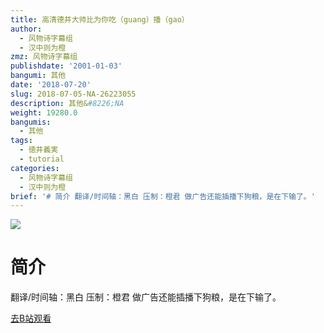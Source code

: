 ```yaml
---
title: 高清德井大帅比为你吃（guang）播（gao）
author:
  - 风物诗字幕组
  - 汉中则为橙
zmz: 风物诗字幕组
publishdate: '2001-01-03'
bangumi: 其他
date: '2018-07-20'
slug: 2018-07-05-NA-26223055
description: 其他&#8226;NA
weight: 19280.0
bangumis:
  - 其他
tags:
  - 徳井義実
  - tutorial
categories:
  - 风物诗字幕组
  - 汉中则为橙
brief: '# 简介 翻译/时间轴：黑白 压制：橙君 做广告还能插播下狗粮，是在下输了。'
---
```

![](https://i.imgur.com/1iCNQw8.jpg)
# 简介  
翻译/时间轴：黑白 压制：橙君
做广告还能插播下狗粮，是在下输了。  

[去B站观看](https://www.bilibili.com/video/av26223055/)
 
